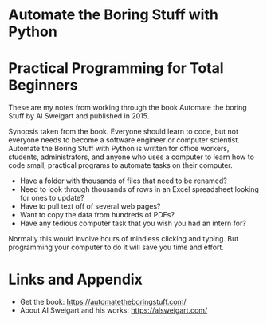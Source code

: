 Automate the Boring Stuff with Python
========================================================
Practical Programming for Total Beginners
========================================================

These are my notes from working through the book Automate the boring Stuff by Al Sweigart and published in 2015.

Synopsis taken from the book.
Everyone should learn to code, but not everyone needs to become a software engineer or computer scientist. Automate the Boring Stuff with Python is written for office workers, students, administrators, and anyone who uses a computer to learn how to code small, practical programs to automate tasks on their computer.

- Have a folder with thousands of files that need to be renamed?
- Need to look through thousands of rows in an Excel spreadsheet looking for ones to update?
- Have to pull text off of several web pages?
- Want to copy the data from hundreds of PDFs?
- Have any tedious computer task that you wish you had an intern for?

Normally this would involve hours of mindless clicking and typing. But programming your computer to do it will save you time and effort.

Links and Appendix
========================================================

- Get the book: https://automatetheboringstuff.com/
- About Al Sweigart and his works: https://alsweigart.com/
